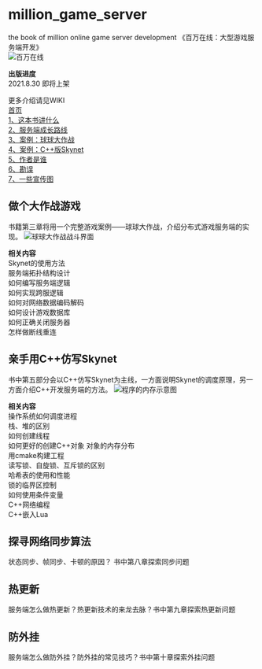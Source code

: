 # million_game_server
the book of million online game server development 
《百万在线：大型游戏服务端开发》  
![百万在线](https://github.com/luopeiyu/million_game_server/blob/master/web/zcover.jpg)   
 
**出版进度**     
2021.8.30 即将上架

更多介绍请见WIKI  
[首页](https://github.com/luopeiyu/million_game_server/wiki)  
[1、这本书讲什么](https://github.com/luopeiyu/million_game_server/wiki/%E8%BF%99%E6%9C%AC%E4%B9%A6%E8%AE%B2%E4%BB%80%E4%B9%88)  
[2、服务端成长路线](https://github.com/luopeiyu/million_game_server/wiki/%E6%9C%8D%E5%8A%A1%E7%AB%AF%E6%88%90%E9%95%BF%E8%B7%AF%E7%BA%BF)  
[3、案例：球球大作战](https://github.com/luopeiyu/million_game_server/wiki/%E6%A1%88%E4%BE%8B%EF%BC%9A%E7%90%83%E7%90%83%E5%A4%A7%E4%BD%9C%E6%88%98)  
[4、案例：C++版Skynet](https://github.com/luopeiyu/million_game_server/wiki/%E6%A1%88%E4%BE%8B%EF%BC%9ACpp%E7%89%88Skynet)  
[5、作者是谁](https://github.com/luopeiyu/million_game_server/wiki/%E4%BD%9C%E8%80%85%E6%98%AF%E8%B0%81)  
[6、勘误](https://github.com/luopeiyu/million_game_server/wiki/%E5%8B%98%E8%AF%AF)  
[7、一些宣传图](https://github.com/luopeiyu/million_game_server/wiki/%E4%B8%80%E4%BA%9B%E5%AE%A3%E4%BC%A0%E5%9B%BE)  
 
 
## 做个大作战游戏 
书籍第三章将用一个完整游戏案例——球球大作战，介绍分布式游戏服务端的实现。 
![球球大作战战斗界面](https://github.com/luopeiyu/million_game_server/blob/master/web/qqdzz2.jpg) 

 
 **相关内容**     
 Skynet的使用方法  
 服务端拓扑结构设计  
 如何编写服务端逻辑   
 如何实现跨服逻辑   
 如何对网络数据编码解码   
 如何设计游戏数据库   
 如何正确关闭服务器   
 怎样做断线重连   
 
## 亲手用C++仿写Skynet 
书中第五部分会以C++仿写Skynet为主线，一方面说明Skynet的调度原理，另一方面介绍C++开发服务端的方法。 
![程序的内存示意图](https://github.com/luopeiyu/million_game_server/blob/master/web/sunnet1.jpg)  
 
**相关内容**   
操作系统如何调度进程  
栈、堆的区别   
如何创建线程   
如何更好的创建C++对象
对象的内存分布   
用cmake构建工程  
读写锁、自旋锁、互斥锁的区别  
哈希表的使用和性能  
锁的临界区控制   
如何使用条件变量   
C++网络编程  
C++嵌入Lua   


## 探寻网络同步算法 
状态同步、帧同步、卡顿的原因？ 书中第八章探索同步问题 
 
## 热更新 
服务端怎么做热更新？热更新技术的来龙去脉？书中第九章探索热更新问题 
 
## 防外挂 
服务端怎么做防外挂？防外挂的常见技巧？书中第十章探索外挂问题 
